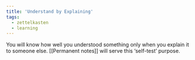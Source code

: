 ```yaml
---
title: 'Understand by Explaining'
tags:
  - zettelkasten
  - learning
---
```

You will know how well you understood something only when you explain it to someone else. [[Permanent notes]] will serve this ‘self-test’ purpose.
